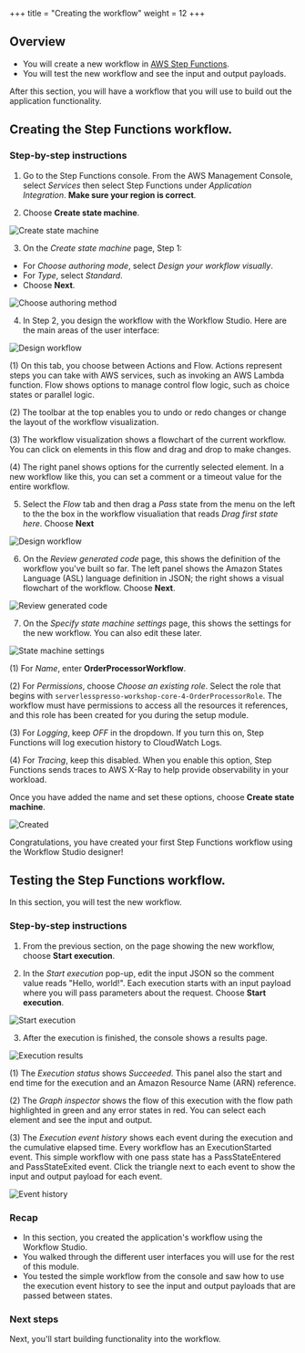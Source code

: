 +++
title = "Creating the workflow"
weight = 12
+++

## Overview

* You will create a new workflow in [AWS Step Functions](https://aws.amazon.com/step-functions/).
* You will test the new workflow and see the input and output payloads.

After this section, you will have a workflow that you will use to build out the application functionality.

## Creating the Step Functions workflow.

### Step-by-step instructions ##

1. Go to the Step Functions console. From the AWS Management Console, select *Services* then select Step Functions under *Application Integration*. **Make sure your region is correct**.

2. Choose **Create state machine**.

![Create state machine](../images/se-mod1-create1.png)

3. On the *Create state machine* page, Step 1:
- For *Choose authoring mode*, select *Design your workflow visually*.
- For *Type*, select *Standard*.
- Choose **Next**.

![Choose authoring method](../images/se-mod1-create2.png)

4. In Step 2, you design the workflow with the Workflow Studio. Here are the main areas of the user interface:

![Design workflow](../images/se-mod1-create3.png)

(1) On this tab, you choose between Actions and Flow. Actions represent steps you can take with AWS services, such as invoking an AWS Lambda function. Flow shows options to manage control flow logic, such as choice states or parallel logic.

(2) The toolbar at the top enables you to undo or redo changes or change the layout of the workflow visualization.

(3) The workflow visualization shows a flowchart of the current workflow. You can click on elements in this flow and drag and drop to make changes.

(4) The right panel shows options for the currently selected element. In a new workflow like this, you can set a comment or a timeout value for the entire workflow.

5. Select the *Flow* tab and then drag a *Pass* state from the menu on the left to the the box in the workflow visualiation that reads *Drag first state here*. Choose **Next**

![Design workflow](../images/se-mod1-create4.png)

6. On the *Review generated code* page, this shows the definition of the workflow you've built so far. The left panel shows the Amazon States Language (ASL) language definition in JSON; the right shows a visual flowchart of the workflow. Choose **Next**.

![Review generated code](../images/se-mod1-create5.png)

7. On the *Specify state machine settings* page, this shows the settings for the new workflow. You can also edit these later.

![State machine settings](../images/se-mod1-create6.png)

(1) For *Name*, enter **OrderProcessorWorkflow**.

(2) For *Permissions*, choose *Choose an existing role*. Select the role that begins with `serverlesspresso-workshop-core-4-OrderProcessorRole`. The workflow must have permissions to access all the resources it references, and this role has been created for you during the setup module.

(3) For *Logging*, keep *OFF* in the dropdown. If you turn this on, Step Functions will log execution history to CloudWatch Logs.

(4) For *Tracing*, keep this disabled. When you enable this option, Step Functions sends traces to AWS X-Ray to help provide observability in your workload.

Once you have added the name and set these options, choose **Create state machine**.

![Created](../images/se-mod1-create7.png)

Congratulations, you have created your first Step Functions workflow using the Workflow Studio designer!

## Testing the Step Functions workflow.

In this section, you will test the new workflow.

### Step-by-step instructions ###

1. From the previous section, on the page showing the new workflow, choose **Start execution**.

2. In the *Start execution* pop-up, edit the input JSON so the comment value reads "Hello, world!". Each execution starts with an input payload where you will pass parameters about the request. Choose **Start execution**.

![Start execution](../images/se-mod1-create8.png)

3. After the execution is finished, the console shows a results page.

![Execution results](../images/se-mod1-create9.png)

(1) The *Execution status* shows *Succeeded*. This panel also the start and end time for the execution and an Amazon Resource Name (ARN) reference.

(2) The *Graph inspector* shows the flow of this execution with the flow path highlighted in green and any error states in red. You can select each element and see the input and output.

(3) The *Execution event history* shows each event during the execution and the cumulative elapsed time. Every workflow has an ExecutionStarted event. This simple workflow with one pass state has a PassStateEntered and PassStateExited event. Click the triangle next to each event to show the input and output payload for each event.

![Event history](../images/se-mod1-create10.png)

### Recap

- In this section, you created the application's workflow using the Workflow Studio.
- You walked through the different user interfaces you will use for the rest of this module.
- You tested the simple workflow from the console and saw how to use the execution event history to see the input and output payloads that are passed between states.

### Next steps

Next, you'll start building functionality into the workflow.
